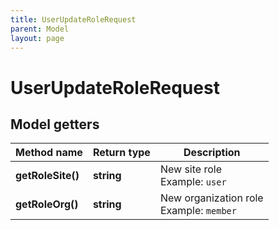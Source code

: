 ```yaml
---
title: UserUpdateRoleRequest
parent: Model
layout: page
---
```


# UserUpdateRoleRequest

## Model getters

Method name | Return type | Description
------------ | ------------- | -------------
**getRoleSite()** | **string** | New site role <br>Example: `user` 
**getRoleOrg()** | **string** | New organization role <br>Example: `member` 


